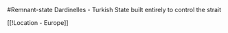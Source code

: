 #Remnant-state
Dardinelles - Turkish State built entirely to control the strait

[[!Location - Europe]]